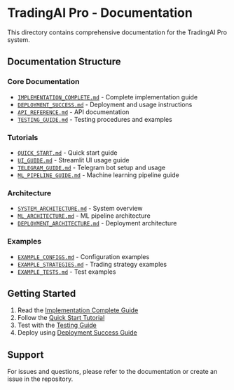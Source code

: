 # TradingAI Pro - Documentation

This directory contains comprehensive documentation for the TradingAI Pro system.

## Documentation Structure

### Core Documentation
- [`IMPLEMENTATION_COMPLETE.md`](../IMPLEMENTATION_COMPLETE.md) - Complete implementation guide
- [`DEPLOYMENT_SUCCESS.md`](../DEPLOYMENT_SUCCESS.md) - Deployment and usage instructions
- [`API_REFERENCE.md`](API_REFERENCE.md) - API documentation
- [`TESTING_GUIDE.md`](TESTING_GUIDE.md) - Testing procedures and examples

### Tutorials
- [`QUICK_START.md`](tutorials/QUICK_START.md) - Quick start guide
- [`UI_GUIDE.md`](tutorials/UI_GUIDE.md) - Streamlit UI usage guide
- [`TELEGRAM_GUIDE.md`](tutorials/TELEGRAM_GUIDE.md) - Telegram bot setup and usage
- [`ML_PIPELINE_GUIDE.md`](tutorials/ML_PIPELINE_GUIDE.md) - Machine learning pipeline guide

### Architecture
- [`SYSTEM_ARCHITECTURE.md`](architecture/SYSTEM_ARCHITECTURE.md) - System overview
- [`ML_ARCHITECTURE.md`](architecture/ML_ARCHITECTURE.md) - ML pipeline architecture
- [`DEPLOYMENT_ARCHITECTURE.md`](architecture/DEPLOYMENT_ARCHITECTURE.md) - Deployment architecture

### Examples
- [`EXAMPLE_CONFIGS.md`](examples/EXAMPLE_CONFIGS.md) - Configuration examples
- [`EXAMPLE_STRATEGIES.md`](examples/EXAMPLE_STRATEGIES.md) - Trading strategy examples
- [`EXAMPLE_TESTS.md`](examples/EXAMPLE_TESTS.md) - Test examples

## Getting Started

1. Read the [Implementation Complete Guide](../IMPLEMENTATION_COMPLETE.md)
2. Follow the [Quick Start Tutorial](tutorials/QUICK_START.md)
3. Test with the [Testing Guide](TESTING_GUIDE.md)
4. Deploy using [Deployment Success Guide](../DEPLOYMENT_SUCCESS.md)

## Support

For issues and questions, please refer to the documentation or create an issue in the repository.
